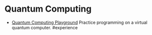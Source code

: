 # Quantum Computing

* [Quantum Computing Playground](http://www.quantumplayground.net/#/home) Practice programming on a virtual quantum computer. #experience
